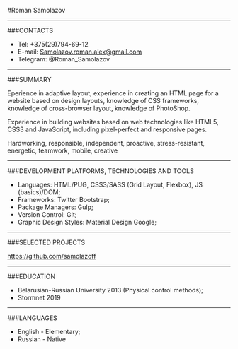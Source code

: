 #Roman Samolazov

----

###CONTACTS

- Tel:	+375(29)794-69-12
- E-mail:	Samolazov.roman.alex@gmail.com
- Telegram:	@Roman_Samolazov

----

###SUMMARY

Eperience in adaptive layout, experience in creating an HTML page for a website based on design layouts, knowledge of CSS frameworks, knowledge of cross-browser layout, knowledge of PhotoShop.

Experience in building websites based on web technologies like HTML5, CSS3 and JavaScript, including pixel-perfect and responsive pages.

Hardworking, responsible, independent, proactive, stress-resistant, energetic, teamwork, mobile, creative

----

###DEVELOPMENT PLATFORMS, TECHNOLOGIES AND TOOLS

- Languages:	HTML/PUG, CSS3/SASS (Grid Layout, Flexbox), JS (basics)/DOM;
- Frameworks:	Twitter Bootstrap;
- Package Managers:	Gulp;
- Version Control:	Git;
- Graphic Design Styles:	Material Design Google;

-----

###SELECTED PROJECTS

https://github.com/samolazoff

-----

###EDUCATION

- Belarusian-Russian University 2013 (Physical control methods);
- Stormnet 2019 

------

###LANGUAGES

- English  - Elementary;
- Russian - Native



